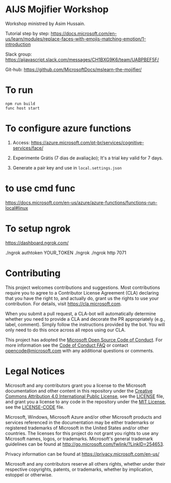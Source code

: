 # AIJS Mojifier Workshop

Workshop ministred by Asim Hussain.

Tutorial step by step: https://docs.microsoft.com/en-us/learn/modules/replace-faces-with-emojis-matching-emotion/1-introduction

Slack group: https://aijavascript.slack.com/messages/CH1BXG9K6/team/UABPBEF5F/

Git-hub: https://github.com/MicrosoftDocs/mslearn-the-mojifier/

# To run

```
npm run build
func host start
```

# To configure azure functions

1) Access:
https://azure.microsoft.com/pt-br/services/cognitive-services/face/

2) Experimente Grátis (7 dias de avaliação); It's a trial key valid for 7 days.

3) Generate a pair key and use in `local.settings.json`

# to use cmd func

https://docs.microsoft.com/en-us/azure/azure-functions/functions-run-local#linux

# To setup ngrok

https://dashboard.ngrok.com/

./ngrok authtoken YOUR_TOKEN
./ngrok 
./ngrok http 7071


# Contributing

This project welcomes contributions and suggestions.  Most contributions require you to agree to a
Contributor License Agreement (CLA) declaring that you have the right to, and actually do, grant us
the rights to use your contribution. For details, visit https://cla.microsoft.com.

When you submit a pull request, a CLA-bot will automatically determine whether you need to provide
a CLA and decorate the PR appropriately (e.g., label, comment). Simply follow the instructions
provided by the bot. You will only need to do this once across all repos using our CLA.

This project has adopted the [Microsoft Open Source Code of Conduct](https://opensource.microsoft.com/codeofconduct/).
For more information see the [Code of Conduct FAQ](https://opensource.microsoft.com/codeofconduct/faq/) or
contact [opencode@microsoft.com](mailto:opencode@microsoft.com) with any additional questions or comments.

# Legal Notices

Microsoft and any contributors grant you a license to the Microsoft documentation and other content
in this repository under the [Creative Commons Attribution 4.0 International Public License](https://creativecommons.org/licenses/by/4.0/legalcode),
see the [LICENSE](LICENSE) file, and grant you a license to any code in the repository under the [MIT License](https://opensource.org/licenses/MIT), see the
[LICENSE-CODE](LICENSE-CODE) file.

Microsoft, Windows, Microsoft Azure and/or other Microsoft products and services referenced in the documentation
may be either trademarks or registered trademarks of Microsoft in the United States and/or other countries.
The licenses for this project do not grant you rights to use any Microsoft names, logos, or trademarks.
Microsoft's general trademark guidelines can be found at http://go.microsoft.com/fwlink/?LinkID=254653.

Privacy information can be found at https://privacy.microsoft.com/en-us/

Microsoft and any contributors reserve all others rights, whether under their respective copyrights, patents,
or trademarks, whether by implication, estoppel or otherwise.
